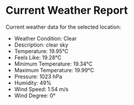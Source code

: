 # Current Weather Report
Current weather data for the selected location:
- Weather Condition: Clear
- Description: clear sky
- Temperature: 19.95°C
- Feels Like: 19.28°C
- Minimum Temperature: 19.34°C
- Maximum Temperature: 19.99°C
- Pressure: 1023 hPa
- Humidity: 49%
- Wind Speed: 1.54 m/s
- Wind Degree: 0°
